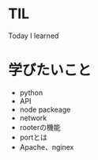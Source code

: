 # TIL
Today I learned

# 学びたいこと
- python
- API
- node packeage
- network
- rooterの機能
- portとは
- Apache、nginex
